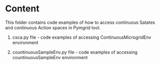 # Content

This folder contains code examples of how to access continuous Satates and continuous Action spaces in Pymgrid tool. 

1. csca.py file - code examples of accessing ContinuousMicrogridEnv environment

2. countinuousSampleEnv.py file - code examples of accessing countinuousSampleEnv environment
